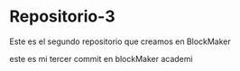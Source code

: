 # Repositorio-3
Este es el segundo repositorio que creamos en BlockMaker

este es mi tercer commit en blockMaker academi
